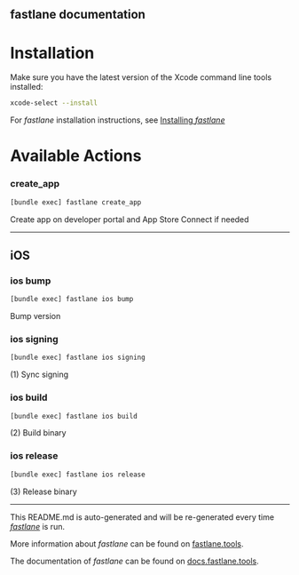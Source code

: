 fastlane documentation
----

# Installation

Make sure you have the latest version of the Xcode command line tools installed:

```sh
xcode-select --install
```

For _fastlane_ installation instructions, see [Installing _fastlane_](https://docs.fastlane.tools/#installing-fastlane)

# Available Actions

### create_app

```sh
[bundle exec] fastlane create_app
```

Create app on developer portal and App Store Connect if needed

----


## iOS

### ios bump

```sh
[bundle exec] fastlane ios bump
```

Bump version

### ios signing

```sh
[bundle exec] fastlane ios signing
```

(1) Sync signing

### ios build

```sh
[bundle exec] fastlane ios build
```

(2) Build binary

### ios release

```sh
[bundle exec] fastlane ios release
```

(3) Release binary

----

This README.md is auto-generated and will be re-generated every time [_fastlane_](https://fastlane.tools) is run.

More information about _fastlane_ can be found on [fastlane.tools](https://fastlane.tools).

The documentation of _fastlane_ can be found on [docs.fastlane.tools](https://docs.fastlane.tools).
